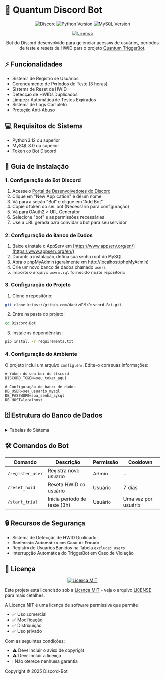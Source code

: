 # 🤖 Quantum Discord Bot

<div align="center">
  
  [![Discord](https://img.shields.io/badge/Discord-5865F2?style=for-the-badge&logo=discord&logoColor=white)](https://discord.com/developers/applications)
  [![Python Version](https://img.shields.io/badge/Python-3.12+-FFD43B?style=for-the-badge&logo=python&logoColor=306998)](https://www.python.org/downloads/)
  [![MySQL Version](https://img.shields.io/badge/MySQL-8.0-00758F?style=for-the-badge&logo=mysql&logoColor=white)](https://www.mysql.com/downloads/)
  
  [![Licença](https://img.shields.io/badge/Licença-MIT-28A745?style=for-the-badge)](https://opensource.org/licenses/MIT)

</div>

<p align="center">
  Bot do Discord desenvolvido para gerenciar acessos de usuários, períodos de teste e resets de HWID para o projeto <a href="https://github.com/daniz019/Valorant-TriggerBot">Quantum TriggerBot</a>.
</p>

## ⚡ Funcionalidades

- Sistema de Registro de Usuários
- Gerenciamento de Períodos de Teste (3 horas)
- Sistema de Reset de HWID
- Detecção de HWIDs Duplicados
- Limpeza Automática de Testes Expirados
- Sistema de Logs Completo
- Proteção Anti-Abuso

## 💻 Requisitos do Sistema

- Python 3.12 ou superior
- MySQL 8.0 ou superior
- Token do Bot Discord

## 📝 Guia de Instalação

### 1. Configuração do Bot Discord
1. Acesse o [Portal de Desenvolvedores do Discord](https://discord.com/developers/applications)
2. Clique em "New Application" e dê um nome
3. Vá para a seção "Bot" e clique em "Add Bot"
4. Copie o token do seu bot (Necessário para configuração)
5. Vá para OAuth2 > URL Generator
6. Selecione "bot" e as permissões necessárias
7. Use a URL gerada para convidar o bot para seu servidor

### 2. Configuração do Banco de Dados
1. Baixe e instale o AppServ em [https://www.appserv.org/en/](https://www.appserv.org/en/)
2. Durante a instalação, defina sua senha root do MySQL
3. Abra o phpMyAdmin (geralmente em http://localhost/phpMyAdmin)
4. Crie um novo banco de dados chamado `users`
5. Importe o arquivo `users.sql` fornecido neste repositório

### 3. Configuração do Projeto

1. Clone o repositório:
```bash
git clone https://github.com/daniz019/Discord-Bot.git
```

2. Entre na pasta do projeto:
```bash
cd Discord-Bot
```

3. Instale as dependências:
```bash
pip install -r requirements.txt
```

### 4. Configuração do Ambiente
O projeto inclui um arquivo `config.env`. Edite-o com suas informações:
```env
# Token do seu bot do Discord
DISCORD_TOKEN=seu_token_aqui

# Configuração do banco de dados
DB_USER=seu_usuario_mysql
DB_PASSWORD=sua_senha_mysql
DB_HOST=localhost
```

## 🗄️ Estrutura do Banco de Dados

<details>
<summary>Tabelas do Sistema</summary>

### Tabela `logins`
- `id` (int) - ID único do registro, auto incremento
- `username` (varchar) - Nome de usuário do Discord
- `key` (varchar) - Chave de acesso do usuário
- `hwid` (varchar) - Hardware ID do usuário
- `creation_date` (datetime) - Data de criação do registro
- `last_reset` (datetime) - Data do último reset de HWID
- `discord_id` (varchar) - ID do usuário no Discord
- `trial_end` (datetime) - Data de término do período de teste
- `trial_completed` (boolean) - Status de conclusão do teste

### Tabela `excluded_users`
- `id` (int) - ID único do registro, auto incremento
- `discord_id` (varchar) - ID do usuário no Discord
- `discord_username` (varchar) - Nome de usuário do Discord
- `hwid` (varchar) - Hardware ID do usuário banido
- `exclusion_date` (datetime) - Data de exclusão/banimento
</details>

## 🛠️ Comandos do Bot

| Comando | Descrição | Permissão | Cooldown |
|---------|-----------|-----------|----------|
| `/register_user` | Registra novo usuário | Admin | - |
| `/reset_hwid` | Reseta HWID do usuário | Usuário | 7 dias |
| `/start_trial` | Inicia período de teste (3h) | Usuário | Uma vez por usuário |

## 🔒 Recursos de Segurança

- Sistema de Detecção de HWID Duplicado
- Banimento Automático em Caso de Fraude
- Registro de Usuários Banidos na Tabela `excluded_users`
- Interrupção Automática do TriggerBot em Caso de Violação

## 📄 Licença

<div align="center">

[![Licença MIT](https://img.shields.io/badge/Licença%20MIT-28A745?style=for-the-badge&logo=github&logoColor=white)](https://opensource.org/licenses/MIT)

</div>

Este projeto está licenciado sob a [Licença MIT](https://opensource.org/licenses/MIT) - veja o arquivo [LICENSE](LICENSE) para mais detalhes.

A Licença MIT é uma licença de software permissiva que permite:
- ✅ Uso comercial
- ✅ Modificação
- ✅ Distribuição
- ✅ Uso privado

Com as seguintes condições:
- ⚠️ Deve incluir o aviso de copyright
- ⚠️ Deve incluir a licença
- ℹ️ Não oferece nenhuma garantia

Copyright © 2025 Discord-Bot
